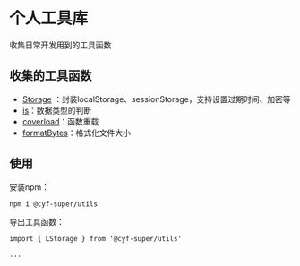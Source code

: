 # 个人工具库

收集日常开发用到的工具函数
<p>

## 收集的工具函数
- [Storage](https://github.com/cyf-super/utils/blob/master/src/modules/storage.ts) ：封装localStorage、sessionStorage，支持设置过期时间、加密等
- [is](https://github.com/cyf-super/utils/blob/master/src/modules/is.ts)：数据类型的判断
- [coverload](https://github.com/cyf-super/utils/blob/master/src/modules/coverload.ts)：函数重载
- [formatBytes](https://github.com/cyf-super/utils/blob/master/src/modules/formatBytes.ts)：格式化文件大小

<p>

## 使用
安装npm：
```
npm i @cyf-super/utils
```

导出工具函数：
```
import { LStorage } from '@cyf-super/utils'

...
```

